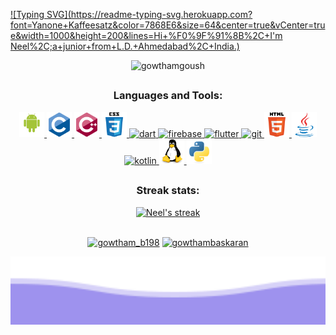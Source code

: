 
[![Typing SVG](https://readme-typing-svg.herokuapp.com?font=Yanone+Kaffeesatz&color=7868E6&size=64&center=true&vCenter=true&width=1000&height=200&lines=Hi+%F0%9F%91%8B%2C+I'm Neel%2C;a+junior+from+L.D.+Ahmedabad%2C+India.)](https://git.io/typing-svg)

<p align="center"> <img src="https://komarev.com/ghpvc/?username=gowthamgoush&label=Profile%20views&color=0e75b6&style=flat" alt="gowthamgoush" /> </p>

##
<h3 align="center">Languages and Tools:</h3>
<p align="center"> 
   <a href="https://developer.android.com" target="_blank"> 
   <img src="https://raw.githubusercontent.com/devicons/devicon/master/icons/android/android-original-wordmark.svg" alt="android" width="40" height="40"/> </a> <a href="https://www.cprogramming.com/" target="_blank"> <img src="https://raw.githubusercontent.com/devicons/devicon/master/icons/c/c-original.svg" alt="c" width="40" height="40"/> </a> <a href="https://www.w3schools.com/cpp/" target="_blank"> <img src="https://raw.githubusercontent.com/devicons/devicon/master/icons/cplusplus/cplusplus-original.svg" alt="cplusplus" width="40" height="40"/> </a> <a href="https://www.w3schools.com/css/" target="_blank"> <img src="https://raw.githubusercontent.com/devicons/devicon/master/icons/css3/css3-original-wordmark.svg" alt="css3" width="40" height="40"/> </a> <a href="https://dart.dev" target="_blank"> <img src="https://www.vectorlogo.zone/logos/dartlang/dartlang-icon.svg" alt="dart" width="40" height="40"/> </a> <a href="https://firebase.google.com/" target="_blank"> <img src="https://www.vectorlogo.zone/logos/firebase/firebase-icon.svg" alt="firebase" width="40" height="40"/> </a> <a href="https://flutter.dev" target="_blank"> <img src="https://www.vectorlogo.zone/logos/flutterio/flutterio-icon.svg" alt="flutter" width="40" height="40"/> </a> <a href="https://git-scm.com/" target="_blank"> <img src="https://www.vectorlogo.zone/logos/git-scm/git-scm-icon.svg" alt="git" width="40" height="40"/> </a> <a href="https://www.w3.org/html/" target="_blank"> <img src="https://raw.githubusercontent.com/devicons/devicon/master/icons/html5/html5-original-wordmark.svg" alt="html5" width="40" height="40"/> </a> <a href="https://www.java.com" target="_blank"> <img src="https://raw.githubusercontent.com/devicons/devicon/master/icons/java/java-original.svg" alt="java" width="40" height="40"/> </a> <a href="https://kotlinlang.org" target="_blank"> <img src="https://www.vectorlogo.zone/logos/kotlinlang/kotlinlang-icon.svg" alt="kotlin" width="40" height="40"/> </a> <a href="https://www.linux.org/" target="_blank"> <img src="https://raw.githubusercontent.com/devicons/devicon/master/icons/linux/linux-original.svg" alt="linux" width="40" height="40"/> </a> <a href="https://www.python.org" target="_blank"> <img src="https://raw.githubusercontent.com/devicons/devicon/master/icons/python/python-original.svg" alt="python" width="40" height="40"/> </a> 
</p>

## 
<h3 align="center">Streak stats:</h3>
<p align="center">
  <a href="https://github.com/neelshah2409">
    <img alt="Neel's streak" src="https://github-readme-streak-stats.herokuapp.com/?user=gowthamgoush&theme=tokyonight&hide_border=true"/>
  </a>
</p>

##
<p align="center">
<a href="https://twitter.com/gowtham_b198" target="blank"><img align="center" src="https://raw.githubusercontent.com/rahuldkjain/github-profile-readme-generator/master/src/images/icons/Social/twitter.svg" alt="gowtham_b198" height="30" width="40" /></a>
<a href="https://www.linkedin.com/in/neel-shah-07460218a/" target="blank"><img align="center" src="https://raw.githubusercontent.com/rahuldkjain/github-profile-readme-generator/master/src/images/icons/Social/linked-in-alt.svg" alt="gowthambaskaran" height="30" width="40" /></a>

</p>

<p align="center">
  <a href="https://github.com/GowthamGoush/GowthamGoush/blob/main/bottom_header.svg" target="_blank"> 
   <img src="https://github.com/GowthamGoush/GowthamGoush/blob/main/bottom_header.svg" width="1000"/> 
  </a>
</p>
